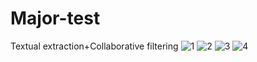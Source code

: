 # Major-test
Textual extraction+Collaborative filtering
![1](https://user-images.githubusercontent.com/65604809/223616714-bfd47e41-adf3-45be-9226-d68ec70e1dc3.png)
![2](https://user-images.githubusercontent.com/65604809/223616724-9a797b57-b93f-410a-83b2-9d871fdaba03.png)
![3](https://user-images.githubusercontent.com/65604809/223616737-ba3d9db6-b219-4f18-b221-1a8a10c9a37c.png)
![4](https://user-images.githubusercontent.com/65604809/223616741-2397dcb7-6602-4cc9-9418-bfb7dae1822a.png)

